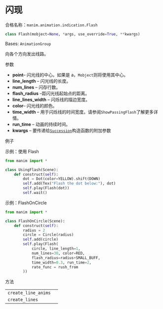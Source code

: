 # 闪现

合格名称：`manim.animation.indication.Flash`

```py
class Flash(mobject=None, *args, use_override=True, **kwargs)
```

Bases: `AnimationGroup`


向各个方向发出线路。

参数

- **point**– 闪光线的中心。如果是 a，`Mobject`则将使用其中心。
- **line_length** – 闪光线的长度。
- **num_lines** – 闪存行数。
- **flash_radius** –距闪光线起始点的距离。
- **line_lines_width** – 闪烁线的描边宽度。
- **color**– 闪光线的颜色。
- **time_width** – 用于闪烁线的时间宽度。请参阅`ShowPassingFlash`了解更多详情。
- **run_time** – 动画的持续时间。
- **kwargs** – 要传递给[`Succession`]()构造函数的附加参数


例子

示例：使用 Flash 

```py
from manim import *

class UsingFlash(Scene):
    def construct(self):
        dot = Dot(color=YELLOW).shift(DOWN)
        self.add(Tex("Flash the dot below:"), dot)
        self.play(Flash(dot))
        self.wait()
```


示例：FlashOnCircle 

```py
from manim import *

class FlashOnCircle(Scene):
    def construct(self):
        radius = 2
        circle = Circle(radius)
        self.add(circle)
        self.play(Flash(
            circle, line_length=1,
            num_lines=30, color=RED,
            flash_radius=radius+SMALL_BUFF,
            time_width=0.3, run_time=2,
            rate_func = rush_from
        ))
```


方法

|||
|-|-|
`create_line_anims`|
`create_lines`|
